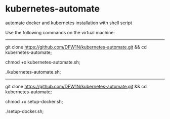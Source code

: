 # kubernetes-automate
automate docker and kubernetes installation with shell script


Use the following commands on the virtual machine:

---

git clone https://github.com/DFW1N/kubernetes-automate.git && cd kubernetes-automate;

chmod +x kubernetes-automate.sh;

./kubernetes-automate.sh;

---


git clone https://github.com/DFW1N/kubernetes-automate.git && cd kubernetes-automate;

chmod +x setup-docker.sh;

./setup-docker.sh;
